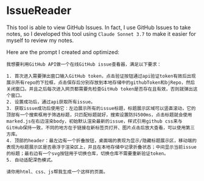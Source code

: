 # IssueReader

This tool is able to view GitHub Issues. In fact, I use GitHub Issues to take notes, so I developed this tool using `Claude Sonnet 3.7` to make it easier for myself to review my notes.

Here are the prompt I created and optimized:

```
我想要利用GitHub API做一个在线GitHub issue查看器，满足以下要求：

1. 首次进入需要弹出窗口输入GitHub token，点击验证按钮通过api验证token有效后出现展示所有repo的下拉框，点击保存后分别存放到本地存储中的githubToken和bjRepo，然后关闭窗口。并且之后每次进入网页都需要先检查GitHub token是否存在且有效，否则就弹出这个窗口。
2. 设置成功后，通过api获取所有issue。
3. 获取issue成功后使用它：左边展示所有的issue标题，标题展示区域可以竖直滚动，它的顶部有一个搜索框用于筛选标题，只匹配标题就好，搜索设置防抖500ms，点击标题就会使用marked.js在右边渲染body，初始默认渲染最新的issue，样式引用github css来与GitHub保持一致，不同的地方在于链接在新标签页打开、图片点击后放大查看，可以使用第三方库。
4. 顶部的header：最左边有一个折叠按钮，桌面端的表现为显示/隐藏标题展示区，移动端的表现为标题展示区是否悬浮于渲染区上，并且在本地存储中记录折叠状态；中间显示当前issue的标题；最右边有一个svg按钮用于切换仓库，切换仓库不需要重新验证token。
5. 自动适配深色模式。

请你用html、css、js帮我生成一个这样的页面。
```